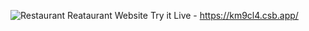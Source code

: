 ![Restaurant](https://github.com/saiprasath0602/Restaurant-Website/assets/114066250/d85cb330-0543-4e8b-8a55-8901d8755d9d)
Reataurant Website
Try it Live - https://km9cl4.csb.app/
